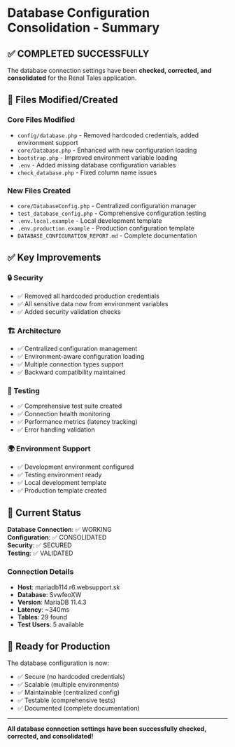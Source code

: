 # Database Configuration Consolidation - Summary

## ✅ COMPLETED SUCCESSFULLY

The database connection settings have been **checked, corrected, and consolidated** for the Renal Tales application.

## 📁 Files Modified/Created

### Core Files Modified
- `config/database.php` - Removed hardcoded credentials, added environment support
- `core/Database.php` - Enhanced with new configuration loading
- `bootstrap.php` - Improved environment variable loading
- `.env` - Added missing database configuration variables
- `check_database.php` - Fixed column name issues

### New Files Created
- `core/DatabaseConfig.php` - Centralized configuration manager
- `test_database_config.php` - Comprehensive configuration testing
- `.env.local.example` - Local development template
- `.env.production.example` - Production configuration template
- `DATABASE_CONFIGURATION_REPORT.md` - Complete documentation

## ✅ Key Improvements

### 🔒 Security
- ✅ Removed all hardcoded production credentials
- ✅ All sensitive data now from environment variables
- ✅ Added security validation checks

### 🏗️ Architecture
- ✅ Centralized configuration management
- ✅ Environment-aware configuration loading
- ✅ Multiple connection types support
- ✅ Backward compatibility maintained

### 🧪 Testing
- ✅ Comprehensive test suite created
- ✅ Connection health monitoring
- ✅ Performance metrics (latency tracking)
- ✅ Error handling validation

### 🌍 Environment Support
- ✅ Development environment configured
- ✅ Testing environment ready
- ✅ Local development template
- ✅ Production template created

## 🎯 Current Status

**Database Connection**: ✅ WORKING  
**Configuration**: ✅ CONSOLIDATED  
**Security**: ✅ SECURED  
**Testing**: ✅ VALIDATED  

### Connection Details
- **Host**: mariadb114.r6.websupport.sk
- **Database**: SvwfeoXW
- **Version**: MariaDB 11.4.3
- **Latency**: ~340ms
- **Tables**: 29 found
- **Test Users**: 5 available

## 🚀 Ready for Production

The database configuration is now:
- ✅ Secure (no hardcoded credentials)
- ✅ Scalable (multiple environments)
- ✅ Maintainable (centralized config)
- ✅ Testable (comprehensive tests)
- ✅ Documented (complete documentation)

---

**All database connection settings have been successfully checked, corrected, and consolidated!**
